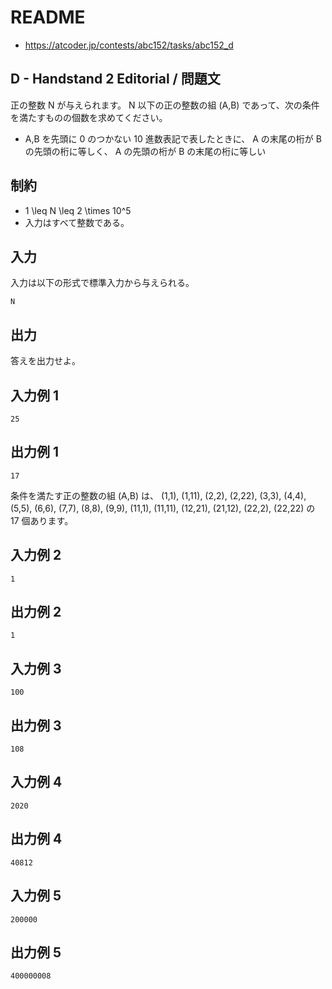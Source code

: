 # README
- <https://atcoder.jp/contests/abc152/tasks/abc152_d>
## D - Handstand 2 Editorial / 問題文
正の整数 N が与えられます。
N 以下の正の整数の組 (A,B) であって、次の条件を満たすものの個数を求めてください。

* A,B を先頭に 0 のつかない 10 進数表記で表したときに、
  A の末尾の桁が B の先頭の桁に等しく、
  A の先頭の桁が B の末尾の桁に等しい
## 制約
* 1 \leq N \leq 2 \times 10^5
* 入力はすべて整数である。
## 入力
入力は以下の形式で標準入力から与えられる。

```
N
```
## 出力
答えを出力せよ。
## 入力例 1
```
25
```
## 出力例 1
```
17
```

条件を満たす正の整数の組 (A,B) は、
(1,1), (1,11), (2,2), (2,22), (3,3), (4,4), (5,5), (6,6), (7,7), (8,8), (9,9), (11,1), (11,11), (12,21), (21,12), (22,2), (22,22)
の 17 個あります。
## 入力例 2
```
1
```
## 出力例 2
```
1
```
## 入力例 3
```
100
```
## 出力例 3
```
108
```
## 入力例 4
```
2020
```
## 出力例 4
```
40812
```
## 入力例 5
```
200000
```
## 出力例 5
```
400000008
```
